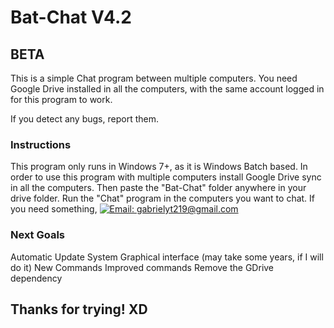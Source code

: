 # Bat-Chat V4.2
## BETA

This is a simple Chat program between multiple computers. You need Google Drive installed in all the computers, with the same account logged in for this program to work.

If you detect any bugs, report them.


### Instructions
This program only runs in Windows 7+, as it is Windows Batch based.
In order to use this program with multiple computers install Google Drive sync in all the computers.
Then paste the "Bat-Chat" folder anywhere in your drive folder. Run the "Chat" program in the computers you want to chat.
If you need something, [![Email: gabrielyt219@gmail.com](https://img.shields.io/badge/Email-success?style=for-the-badge)](mailto:gabrielyt219@gmail.com)
	
### Next Goals

Automatic Update System
Graphical interface (may take some years, if I will do it)
New Commands
Improved commands
Remove the GDrive dependency

## Thanks for trying! XD
